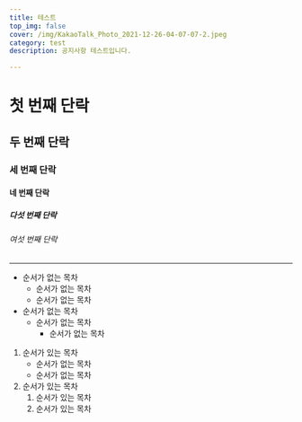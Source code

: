 ```yaml
---
title: 테스트
top_img: false
cover: /img/KakaoTalk_Photo_2021-12-26-04-07-07-2.jpeg
category: test
description: 공지사항 테스트입니다.

---
```


# 첫 번째 단락

## 두 번째 단락

### 세 번째 단락

#### 네 번째 단락

##### 다섯 번째 단락

###### 여섯 번째 단락

<hr> 

- 순서가 없는 목차
    - 순서가 없는 목차
    - 순서가 없는 목차
- 순서가 없는 목차
    - 순서가 없는 목차
        - 순서가 없는 목차
    

1. 순서가 있는 목차
    - 순서가 없는 목차
    - 순서가 없는 목차
2. 순서가 있는 목차
    1. 순서가 있는 목차
    2. 순서가 있는 목차
    